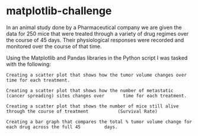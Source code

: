 # matplotlib-challenge

In an animal study done by a Pharmaceutical company we are given the data for 250 mice that were treated through a  variety of drug regimes over the course of 45 days. Their physiological responses were recorded and monitored over the course of that time.

Using the Matplotlib and Pandas libraries in the Python script I was tasked with the following:

    Creating a scatter plot that shows how the tumor volume changes over time for each treatment.
    
    Creating a scatter plot that shows how the number of metastatic (cancer spreading) sites changes over       time for each treatment.
    
    Creating a scatter plot that shows the number of mice still alive through the course of treatment           (Survival Rate)
    
    Creating a bar graph that compares the total % tumor volume change for each drug across the full 45         days.

